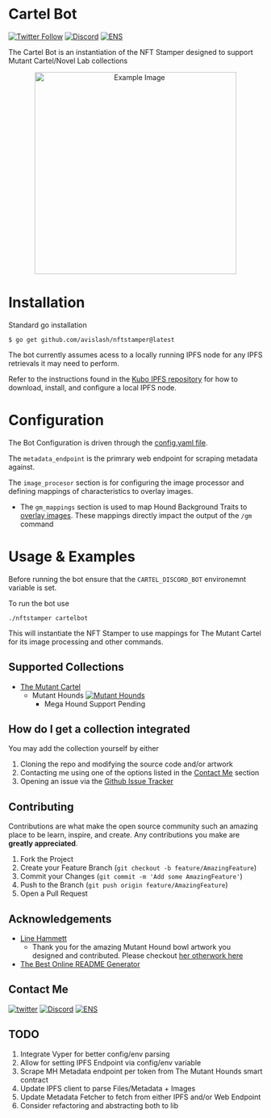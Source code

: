 
# Cartel Bot
[![Twitter Follow](https://img.shields.io/twitter/follow/avis1ash?style=social)](https://twitter.com/avis1ash "Follow me on Twitter!")
[![Discord](https://img.shields.io/badge/avislash%235874-7289DA?logo=discord&logoColor=white)](#) 
[![ENS](https://img.shields.io/badge/ENS-avislash.eth-blueviolet?logo=ethereum)](https://avislash.eth.xyz/)
  

The Cartel Bot is an instantiation of the NFT Stamper designed to support Mutant Cartel/Novel Lab collections
<div align="center">
  <img src="https://github.com/avislash/nftstamper/blob/main/example_images/hounds_example.jpg" alt="Example Image" width="400"/>
</div>

# Installation
Standard go installation
```
$ go get github.com/avislash/nftstamper@latest
```
The bot currently assumes acess to a locally running IPFS node for any IPFS retrievals it may need to perform.

Refer to the instructions found in the [Kubo IPFS repository](https://github.com/ipfs/kubo) for how to download, install, and configure a local IPFS node.


# Configuration
The Bot Configuration is driven through the [config.yaml file](https://github.com/avislash/nftstamper/blob/main/cartel/config.yaml). 

The `metadata_endpoint` is the primrary web endpoint for scraping metadata against.

The `image_procesor` section is for configuring the image processor and defining mappings of characteristics to overlay images. 
 - The `gm_mappings` section is used to map Hound Background Traits to [overlay images](https://github.com/avislash/nftstamper/tree/main/cartel/bowls). These mappings directly impact the output of the `/gm` command

# Usage & Examples
Before running the bot ensure that the `CARTEL_DISCORD_BOT` environemnt variable is set.

To run the bot use
```
./nftstamper cartelbot
```

This will instantiate the NFT Stamper to use mappings for The Mutant Cartel for its image processing and other commands.


## Supported Collections

- [The Mutant Cartel](https://github.com/avislash/nftstamper/tree/main/cartel)
   - Mutant Hounds [![Mutant Hounds](https://img.shields.io/badge/Supported-90%25-yellow)](#)
     - Mega Hound Support Pending


## How do I get a collection integrated
You may add the collection yourself by either
1. Cloning the repo and modifying the source code and/or artwork 
2. Contacting me using one of the options listed in the [Contact Me](#contact-me) section 
3. Opening an issue via the [Github Issue Tracker](https://github.com/avislash/nftstamper/issue)


## Contributing

Contributions are what make the open source community such an amazing place to be learn, inspire, and create. Any contributions you make are **greatly appreciated**.

1. Fork the Project
2. Create your Feature Branch (`git checkout -b feature/AmazingFeature`)
3. Commit your Changes (`git commit -m 'Add some AmazingFeature'`)
4. Push to the Branch (`git push origin feature/AmazingFeature`)
5. Open a Pull Request

## Acknowledgements
 - [Line Hammett](https://linehammett.com/about-me)
    - Thank you for the amazing Mutant Hound bowl artwork you designed and contributed. Please checkout [her otherwork here](https://linehammett.com/digiart-and-nfts)
 - [The Best Online README Generator](https://readme.so/)

## Contact Me <a name="contact-me"></a>
[![twitter](https://img.shields.io/badge/@avis1ash-1DA1F2?style=for-the-badge&logo=twitter&logoColor=white)](https://twitter.com/avis1ash)
[![Discord](https://img.shields.io/badge/avislash%235874-7289DA?style=for-the-badge&logo=discord&logoColor=white)](#)
[![ENS](https://img.shields.io/badge/ENS-avislash.eth-blueviolet?style=for-the-badge&logo=ethereum)](https://avislash.eth.xyz/)

## TODO
1. Integrate Vyper for better config/env parsing
2. Allow for setting IPFS Endpoint via config/env variable
3. Scrape MH Metadata endpoint per token from The Mutant Hounds smart contract
4. Update IPFS client to parse Files/Metadata + Images
5. Update Metadata Fetcher to fetch from either IPFS and/or Web Endpoint
5. Consider refactoring and abstracting both to lib
